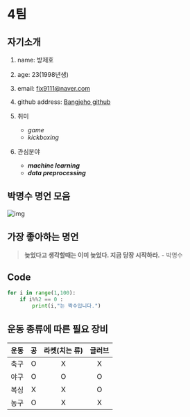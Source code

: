 # **4팀**   

## 자기소개
1. name: 방제호

2. age: 23(1998년생)

3. email: fix9111@naver.com

3. github address: [Bangjeho github]( https://www.github.com/Bangjeho "Bangjeho github address")

1. 취미
    - _game_
    - _kickboxing_

2. 관심분야
    - _**machine learning**_
    - _**data preprocessing**_

## 박명수 명언 모음
![img](https://i.redd.it/cgxzlnr68x841.jpg)

## 가장 좋아하는 명언
> **늦었다고 생각할때는 이미 늦었다. 지금 당장 시작하라.** - 박명수  


## Code
```python
for i in range(1,100):
	if i%%2 == 0 :
		print(i,"는 짝수입니다.")		
```  

## 운동 종류에 따른 필요 장비
|운동| 공 | 라켓(치는 류)| 글러브|
|:----:| :-----: | :-----:|:------:|
|축구|O|X|X|
|야구|O|O|O|
|복싱|X|X|O|
|농구|O|X|X|





